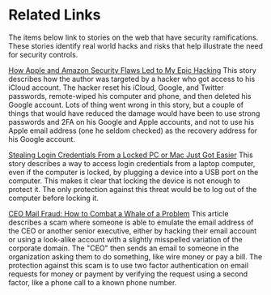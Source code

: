 # Related Links

The items below link to stories on the web that have security ramifications. These stories identify real world hacks and risks that help illustrate the need for security controls.

[How Apple and Amazon Security Flaws Led to My Epic Hacking](https://www.wired.com/2012/08/apple-amazon-mat-honan-hacking/)
This story describes how the author was targeted by a hacker who got access to his iCloud account. The hacker reset his iCloud, Google, and Twitter passwords, remote-wiped his computer and phone, and then deleted his Google account. Lots of thing went wrong in this story, but a couple of things that would have reduced the damage would have been to use strong passwords and 2FA on his Google and Apple accounts, and not to use his Apple email address (one he seldom checked) as the recovery address for his Google account.


[Stealing Login Credentials From a Locked PC or Mac Just Got Easier](http://arstechnica.com/security/2016/09/stealing-login-credentials-from-a-locked-pc-or-mac-just-got-easier/)
This story describes a way to access login credentials from a laptop computer, even if the computer is locked, by plugging a device into a USB port on the computer. This makes it clear that locking the device is not enough to protect it. The only protection against this threat would be to log out of the computer before locking it.

[CEO Mail Fraud: How to Combat a Whale of a Problem](https://www.linkedin.com/pulse/ceo-email-fraud-how-combat-whale-problem-vincent-voci?trk=eml-b2_content_ecosystem_digest-recommended_articles-104-null&midToken=AQEmQ8dLUYDUMA&fromEmail=fromEmail&ut=3ZUA559CihI7o1)
This article describes a scam where someone is able to emulate the email address of the CEO or another senior executive, either by hacking their email account or using a look-alike account with a slightly misspelled variation of the corporate domain. The "CEO" then sends an email to someone in the organization asking them to do something, like wire money or pay a bill. The protection against this scam is to use two factor authentication on email requests for money or payment by verifying the request using a second factor, like a phone call to a known phone number.



